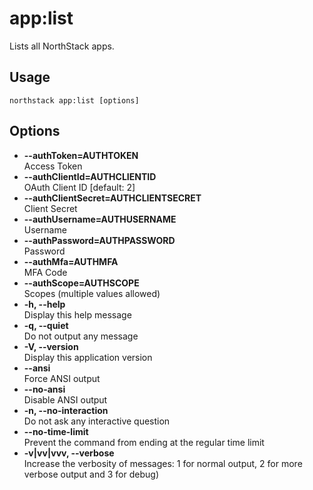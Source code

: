 # app:list

Lists all NorthStack apps.

## Usage
`northstack app:list [options]`

## Options
* **--authToken=AUTHTOKEN**  
  Access Token
* **--authClientId=AUTHCLIENTID**  
  OAuth Client ID [default: 2]
* **--authClientSecret=AUTHCLIENTSECRET**  
  Client Secret
* **--authUsername=AUTHUSERNAME**  
  Username
* **--authPassword=AUTHPASSWORD**  
  Password
* **--authMfa=AUTHMFA**  
  MFA Code
* **--authScope=AUTHSCOPE**  
  Scopes (multiple values allowed)
* **-h, --help**  
  Display this help message
* **-q, --quiet**  
  Do not output any message
* **-V, --version**  
  Display this application version
* **--ansi**  
  Force ANSI output
* **--no-ansi**  
  Disable ANSI output
* **-n, --no-interaction**  
  Do not ask any interactive question
* **--no-time-limit**  
  Prevent the command from ending at the regular time limit
* **-v|vv|vvv, --verbose**  
  Increase the verbosity of messages: 1 for normal output, 2 for more verbose output and 3 for debug)
